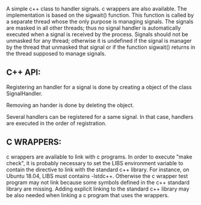 A simple c++ class to handler signals. c wrappers are also available.
The implementation is based on the sigwait() function.
This function is called by a separate thread whose the only purpose is managing signals.
The signals are masked in all other threads; thus no signal handler is automatically executed when a signal is received by the process. Signals should not be unmasked for any thread; otherwise it is undefined if the signal is manager by the thread that unmasked that signal or if the function sigwait() returns in the thread supposed to manage signals.

C++ API:
--------
Registering an handler for a signal is done by creating a object of the class SignalHandler.

Removing an hander is done by deleting the object.

Several handlers can be registered for a same signal. In that case, handlers are executed in the order of registration.

C WRAPPERS:
----------
c wrappers are available to link with c programs.
In order to execute "make check", it is probably necessary to set the LIBS environment variable to contain the directive to link with the standard c++ library. For instance, on Ubuntu 18.04, LIBS must contains -lstdc++. Otherwise the c wrapper test program may not link because some symbols defined in the c++ standard library are missing. Adding explicit linking to the standard c++ library may be also needed when linking a c program that uses the wrappers.  
